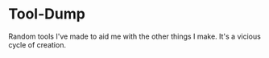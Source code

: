 # Tool-Dump
 Random tools I've made to aid me with the other things I make.
 It's a vicious cycle of creation.
